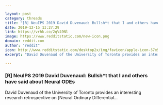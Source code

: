 ```yaml
---

layout: post
category: threads
title: "[R] NeuIPS 2019 David Duvenaud: Bullsh*t that I and others have said about Neural ODEs"
date: 2019-12-15 13:27:29
link: https://vrhk.co/2qV49Nl
image: https://www.redditstatic.com/new-icon.png
domain: reddit.com
author: "reddit"
icon: http://www.redditstatic.com/desktop2x/img/favicon/apple-icon-57x57.png
excerpt: "David Duvenaud of the University of Toronto provides an interesting research retrospective on [Neural Ordinary Differential..."

---
```


### [R] NeuIPS 2019 David Duvenaud: Bullsh*t that I and others have said about Neural ODEs

David Duvenaud of the University of Toronto provides an interesting research retrospective on [Neural Ordinary Differential...